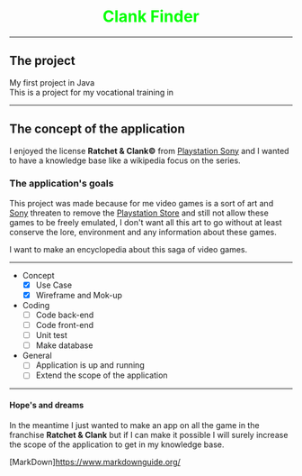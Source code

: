 # <center><font color="lime">Clank Finder</font></center>

------

## The project 

My first project in Java  
This is a project for my vocational training in 

------

## The concept of the application

I enjoyed the license **Ratchet & Clank&copy;** from <ins>Playstation Sony</ins> and I wanted to have a knowledge base like a wikipedia focus on the series.

### The application's goals

This project was made because for me video games is a sort of art and <ins>Sony</ins> threaten to remove the <ins>Playstation Store</ins> and still not allow these games to be freely emulated, I don't want all this art to go without at least conserve the lore, environment and any information about these games.

I want to make an encyclopedia about this saga of video games.

------

- Concept
  - [x] Use Case
  - [x] Wireframe and Mok-up
- Coding
  - [ ] Code back-end
  - [ ] Code front-end
  - [ ] Unit test
  - [ ] Make database
- General
  - [ ] Application is up and running
  - [ ] Extend the scope of the application

------

#### Hope's and dreams 

In the meantime I just wanted to make an app on all the game in the franchise **Ratchet & Clank** but if I can make it possible I will surely increase the scope of the application to get in my knowledge base.



[MarkDown]https://www.markdownguide.org/